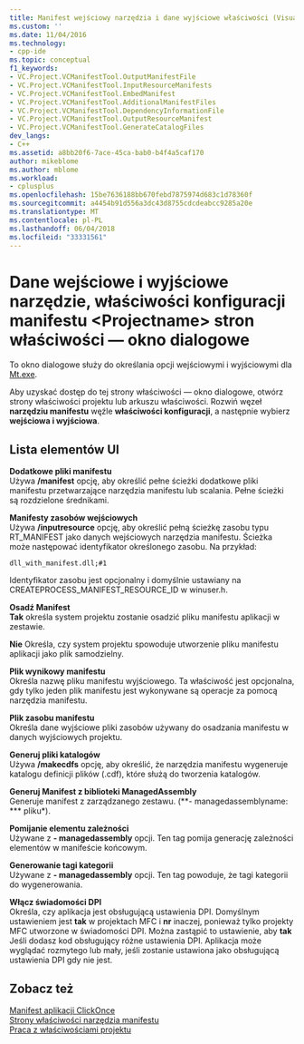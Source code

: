 ```yaml
---
title: Manifest wejściowy narzędzia i dane wyjściowe właściwości (Visual C++) | Dokumentacja firmy Microsoft
ms.custom: ''
ms.date: 11/04/2016
ms.technology:
- cpp-ide
ms.topic: conceptual
f1_keywords:
- VC.Project.VCManifestTool.OutputManifestFile
- VC.Project.VCManifestTool.InputResourceManifests
- VC.Project.VCManifestTool.EmbedManifest
- VC.Project.VCManifestTool.AdditionalManifestFiles
- VC.Project.VCManifestTool.DependencyInformationFile
- VC.Project.VCManifestTool.OutputResourceManifest
- VC.Project.VCManifestTool.GenerateCatalogFiles
dev_langs:
- C++
ms.assetid: a8bb20f6-7ace-45ca-bab0-b4f4a5caf170
author: mikeblome
ms.author: mblome
ms.workload:
- cplusplus
ms.openlocfilehash: 15be7636188bb670febd7875974d683c1d78360f
ms.sourcegitcommit: a4454b91d556a3dc43d8755cdcdeabcc9285a20e
ms.translationtype: MT
ms.contentlocale: pl-PL
ms.lasthandoff: 06/04/2018
ms.locfileid: "33331561"
---
```

# <a name="input-and-output-manifest-tool-configuration-properties-ltprojectnamegt-property-pages-dialog-box"></a>Dane wejściowe i wyjściowe narzędzie, właściwości konfiguracji manifestu &lt;Projectname&gt; stron właściwości — okno dialogowe
To okno dialogowe służy do określania opcji wejściowymi i wyjściowymi dla [Mt.exe](http://msdn.microsoft.com/library/aa375649).  
  
 Aby uzyskać dostęp do tej strony właściwości — okno dialogowe, otwórz strony właściwości projektu lub arkuszu właściwości. Rozwiń węzeł **narzędziu manifestu** węźle **właściwości konfiguracji**, a następnie wybierz **wejściowa i wyjściowa**.  
  
## <a name="uielement-list"></a>Lista elementów UI  
 **Dodatkowe pliki manifestu**  
 Używa **/manifest** opcję, aby określić pełne ścieżki dodatkowe pliki manifestu przetwarzające narzędzia manifestu lub scalania. Pełne ścieżki są rozdzielone średnikami.  
  
 **Manifesty zasobów wejściowych**  
 Używa **/inputresource** opcję, aby określić pełną ścieżkę zasobu typu RT_MANIFEST jako danych wejściowych narzędzia manifestu. Ścieżka może następować identyfikator określonego zasobu. Na przykład:  
  
 `dll_with_manifest.dll;#1`  
  
 Identyfikator zasobu jest opcjonalny i domyślnie ustawiany na CREATEPROCESS_MANIFEST_RESOURCE_ID w winuser.h.  
  
 **Osadź Manifest**  
 **Tak** określa system projektu zostanie osadzić pliku manifestu aplikacji w zestawie.  
  
 **Nie** Określa, czy system projektu spowoduje utworzenie pliku manifestu aplikacji jako plik samodzielny.  
  
 **Plik wynikowy manifestu**  
 Określa nazwę pliku manifestu wyjściowego. Ta właściwość jest opcjonalna, gdy tylko jeden plik manifestu jest wykonywane są operacje za pomocą narzędzia manifestu.  
  
 **Plik zasobu manifestu**  
 Określa dane wyjściowe pliki zasobów używany do osadzania manifestu w danych wyjściowych projektu.  
  
 **Generuj pliki katalogów**  
 Używa **/makecdfs** opcję, aby określić, że narzędzia manifestu wygeneruje katalogu definicji plików (.cdf), które służą do tworzenia katalogów.  
  
 **Generuj Manifest z biblioteki ManagedAssembly**  
 Generuje manifest z zarządzanego zestawu. (**- managedassemblyname: *** pliku*).  
  
 **Pomijanie elementu zależności**  
 Używane z **- managedassembly** opcji. Ten tag pomija generację zależności elementów w manifeście końcowym.  
  
 **Generowanie tagi kategorii**  
 Używane z **- managedassembly** opcji. Ten tag powoduje, że tagi kategorii do wygenerowania.  
  
 **Włącz świadomości DPI**  
 Określa, czy aplikacja jest obsługującą ustawienia DPI. Domyślnym ustawieniem jest **tak** w projektach MFC i **nr** inaczej, ponieważ tylko projekty MFC utworzone w świadomości DPI. Można zastąpić to ustawienie, aby **tak** Jeśli dodasz kod obsługujący różne ustawienia DPI. Aplikacja może wyglądać rozmytego lub mały, jeśli zostanie ustawiona jako obsługującą ustawienia DPI gdy nie jest.  
  
## <a name="see-also"></a>Zobacz też  
 [Manifest aplikacji ClickOnce](/visualstudio/deployment/clickonce-application-manifest)   
 [Strony właściwości narzędzia manifestu](../ide/manifest-tool-property-pages.md)   
 [Praca z właściwościami projektu](../ide/working-with-project-properties.md)   